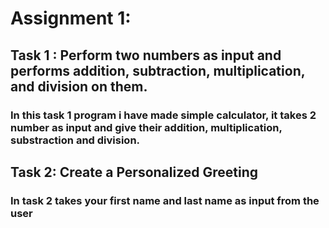 # Assignment 1:

## Task 1 : Perform two numbers as input and performs addition, subtraction, multiplication, and division on them.

### In this task 1 program i have made simple calculator, it takes 2 number as input and give their addition, multiplication, substraction and division.

## Task 2: Create a Personalized Greeting

### In task 2 takes your first name and last name as input from the user
